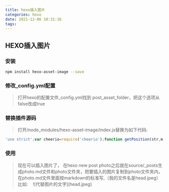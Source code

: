 ```yaml
---
title: hexo插入图片
categories: hexo
date: 2021-12-06 10:31:16
tags:
---
```



## HEXO插入图片

### 安装
  ``` bash
  npm install hexo-asset-image --save
  ```
### 修改_config.yml配置
> 打开hexo的配置文件_config.yml找到 post_asset_folder，把这个选项从false改成true
### 替换插件源码
> 打开/node_modules/hexo-asset-image/index.js替换为如下代码:
``` JavaScript
'use strict';var cheerio=require('cheerio');function getPosition(str,m,i){return str.split(m,i).join(m).length}var version=String(hexo.version).split('.');hexo.extend.filter.register('after_post_render',function(data){var config=hexo.config;if(config.post_asset_folder){var link=data.permalink;if(version.length>0&&Number(version[0])==3)var beginPos=getPosition(link,'/',1)+1;else var beginPos=getPosition(link,'/',3)+1;var endPos=link.lastIndexOf('/')+1;link=link.substring(beginPos,endPos);var toprocess=['excerpt','more','content'];for(var i=0;i<toprocess.length;i++){var key=toprocess[i];var $=cheerio.load(data[key],{ignoreWhitespace:false,xmlMode:false,lowerCaseTags:false,decodeEntities:false});$('img').each(function(){if($(this).attr('src')){var src=$(this).attr('src').replace('\\','/');if(!/http[s]*.*|\/\/.*/.test(src)&&!/^\s*\//.test(src)){var linkArray=link.split('/').filter(function(elem){return elem!=''});var srcArray=src.split('/').filter(function(elem){return elem!=''&&elem!='.'});if(srcArray.length>1)srcArray.shift();src=srcArray.join('/');$(this).attr('src',config.root+link+src);console.info&&console.info("update link as:-->"+config.root+link+src)}}else{console.info&&console.info("no src attr, skipped...");console.info&&console.info($(this))}});data[key]=$.html()}}});
```
### 使用
> 现在可以插入图片了，
> 在hexo new post photo之后就在source/_posts生成photo.md文件和photo文件夹，把要插入的图片复制到photo文件夹内，在photo.md文件里面按markdown的标准写,（我的文件名是head.jpeg）
> 比如: &nbsp;&nbsp;&nbsp;\!\[代替图片的文字\]\(head.jpeg\)